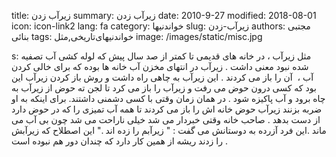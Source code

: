 title: زیرآب زدن
summary: زیرآب زدن
date: 2010-9-27
modified: 2018-08-01
icon:  icon-link2
lang: fa
category: خواندنیها
slug: زیرآب-زدن
authors: مجتبی بنائی
tags: خواندنیهای‌تاریخی,مثل
image: /images/static/misc.jpg

s: مثل    زیرآب  ، در خانه های قدیمی تا کمتر از صد سال پیش که لوله کشی آب تصفیه شده نبود معنی داشت . زیرآب در انتهای مخزن آب خانه ها بوده که برای خالی کردن آب ،  آن را باز می کردند . این زیرآب به چاهی راه داشت و روش باز کردن زیرآب این بود که کسی درون حوض می رفت و زیرآب را باز می کرد تا لجن ته حوض از زیرآب به چاه برود و آب پاکیزه شود .   در همان زمان وقتی با کسی دشمنی داشتند. برای اینکه به او ضربه بزنند زیرآب حوض خانه اش را باز می کردند تا همه آب تمیزی را که در حوض دارد از دست بدهد  .   صاحب خانه وقتی خبردار می شد خیلی ناراحت می شد چون بی آب می ماند .این فرد آزرده به دوستانش می گفت : " زیرآبم را زده اند ."   این اصطلاح که زیرآبش را زدند ریشه از همین کار دارد که چندان دور هم نبوده است .